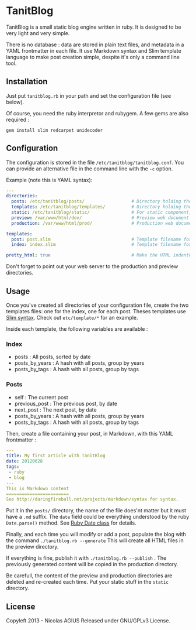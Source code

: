 # TanitBlog

TanitBlog is a small static blog engine written in ruby.
It is designed to be very light and very simple.

There is no database : data are stored in plain text files, and metadata in a YAML frontmatter in each file.
It use Markdown syntax and Slim template language to make post creation simple, despite it's only a command line tool.

## Installation

Just put `tanitblog.rb` in your path and set the configuration file (see below).

Of course, you need the ruby interpretor and rubygem.
A few gems are also required :

  `gem install slim redcarpet unidecoder`

## Configuration

The configuration is stored in the file `/etc/tanitblog/tanitblog.conf`. You can provide an alternative file in the command line with the `-c` option.

Example (note this is YAML syntax):

```yaml
---
directories:
  posts: /etc/tanitblog/posts/                  # Directory holding the posts files.
  templates: /etc/tanitblog/templates/          # Directory holding the templates files, see 'templates' below.
  static: /etc/tanitblog/static/                # For static component, such images files or scripts.
  preview: /var/www/html/dev/                   # Preview web document root
  production: /var/www/html/prod/               # Production web document root

templates:
  post: post.slim                               # Template filename for index.html
  index: index.slim                             # Template filename for each posts

pretty_html: true                               # Make the HTML indented
```

Don't forget to point out your web server to the production and preview directories.

## Usage

Once you've created all directories of your configuration file, create the two templates files: one for the index, one for each post.
Theses templates use [Slim syntax](http://slim-lang.com/). Check out `etc/template/*` for an example.

Inside each template, the following variables are available :

### Index

  - posts		: All posts, sorted by date
  - posts_by_years	: A hash with all posts, group by years
  - posts_by_tags 	: A hash with all posts, group by tags

### Posts

  - self 		        : The current post
  - previous_post  	: The previous post, by date
  - next_post 	    : The next post, by date
  - posts_by_years	: A hash with all posts, group by years
  - posts_by_tags 	: A hash with all posts, group by tags

Then, create a file containing your post, in Markdown, with this YAML frontmatter :

```yaml
---
title: My first article with TanitBlog
date: 20120628
tags:
 - ruby
 - blog
---
This is Markdown content
========================
See http://daringfireball.net/projects/markdown/syntax for syntax.
```

Put it in the `posts/` directory, the name of the file does'nt matter but it must have a `.md` suffix.
The `date` field could be everything understood by the ruby `Date.parse()` method. See [Ruby Date class](http://ruby-doc.org/stdlib-2.0.0/libdoc/date/rdoc/Date.html) for details.

Finally, and each time you will modify or add a post, populate the blog with the command `./tanitblog.rb --generate`
This will create all HTML files in the preview directory.

If everything is fine, publish it with `./tanitblog.rb --publish` . The previously generated content will be copied in the production directory.

Be carefull, the content of the preview and production directories are deleted and re-created each time. Put your static stuff in the `static` directory.

## License

Copyleft 2013 - Nicolas AGIUS
Released under GNU/GPLv3 License.

